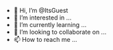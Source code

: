 - 👋 Hi, I’m @ItsGuest
- 👀 I’m interested in ...
- 🌱 I’m currently learning ...
- 💞️ I’m looking to collaborate on ...
- 📫 How to reach me ...

<!---
ItsGuest/ItsGuest is a ✨ special ✨ repository because its `README.md` (this file) appears on your GitHub profile.
You can click the Preview link to take a look at your changes.
--->
